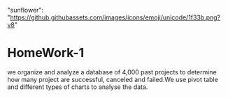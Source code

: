 "sunflower": "https://github.githubassets.com/images/icons/emoji/unicode/1f33b.png?v8"
# HomeWork-1
we organize and analyze a database of 4,000 past projects to determine how many project are successful, canceled and failed.We use pivot table and different types of charts to analyse the data. 
